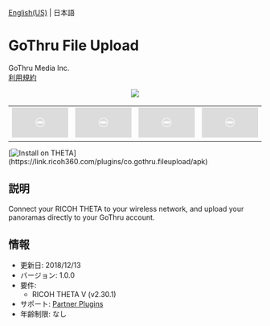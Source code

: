 [English(US)](README.md) | 日本語

# GoThru File Upload

GoThru Media Inc.  
[利用規約](https://gothru.co/termsofservice.php)

<div align="center"><img src="./1.png"><table><tr><td><img src="./2.png"></td><td><img src="./3.png"></td><td><img src="./4.png"></td><td><img src="./5.png"></td></tr></table></div>

[![Install on THETA](https://assets.ricoh360.com/image/upload/v1/front/theta/install-button.svg?)](https://link.ricoh360.com/plugins/co.gothru.fileupload/apk)

## 説明

<div id="plugin-description">

Connect your RICOH THETA to your wireless network, and upload your panoramas directly to your GoThru account.

</div>

## 情報

- 更新日: 2018/12/13
- バージョン: 1.0.0
- 要件:
  - RICOH THETA V (v2.30.1)
- サポート: [Partner Plugins](https://kb.gothru.co/)
- 年齢制限: なし
